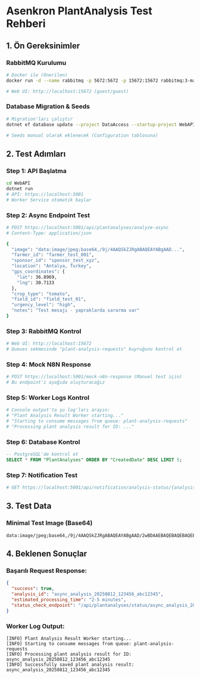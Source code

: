 # Asenkron PlantAnalysis Test Rehberi

## 1. Ön Gereksinimler

### RabbitMQ Kurulumu
```bash
# Docker ile (Önerilen)
docker run -d --name rabbitmq -p 5672:5672 -p 15672:15672 rabbitmq:3-management

# Web UI: http://localhost:15672 (guest/guest)
```

### Database Migration & Seeds
```bash
# Migration'ları çalıştır
dotnet ef database update --project DataAccess --startup-project WebAPI --context ProjectDbContext

# Seeds manual olarak eklenecek (Configuration tablosuna)
```

## 2. Test Adımları

### Step 1: API Başlatma
```bash
cd WebAPI
dotnet run
# API: https://localhost:5001
# Worker Service otomatik başlar
```

### Step 2: Async Endpoint Test
```bash
# POST https://localhost:5001/api/plantanalyses/analyze-async
# Content-Type: application/json

{
  "image": "data:image/jpeg;base64,/9j/4AAQSkZJRgABAQEAYABgAAD...", 
  "farmer_id": "farmer_test_001",
  "sponsor_id": "sponsor_test_xyz",
  "location": "Antalya, Turkey",
  "gps_coordinates": {
    "lat": 36.8969,
    "lng": 30.7133
  },
  "crop_type": "tomato",
  "field_id": "field_test_01",
  "urgency_level": "high",
  "notes": "Test mesajı - yapraklarda sararma var"
}
```

### Step 3: RabbitMQ Kontrol
```bash
# Web UI: http://localhost:15672
# Queues sekmesinde "plant-analysis-requests" kuyruğunu kontrol et
```

### Step 4: Mock N8N Response
```bash
# POST https://localhost:5001/mock-n8n-response (Manuel test için)
# Bu endpoint'i aşağıda oluşturacağız
```

### Step 5: Worker Logs Kontrol
```bash
# Console output'ta şu log'ları arayın:
# "Plant Analysis Result Worker starting..."
# "Starting to consume messages from queue: plant-analysis-requests"
# "Processing plant analysis result for ID: ..."
```

### Step 6: Database Kontrol
```sql
-- PostgreSQL'de kontrol et
SELECT * FROM "PlantAnalyses" ORDER BY "CreatedDate" DESC LIMIT 5;
```

### Step 7: Notification Test
```bash
# GET https://localhost:5001/api/notification/analysis-status/{analysisId}
```

## 3. Test Data

### Minimal Test Image (Base64)
```
data:image/jpeg;base64,/9j/4AAQSkZJRgABAQEAYABgAAD/2wBDAAEBAQEBAQEBAQEBAQEBAQEBAQEBAQEBAQEBAQEBAQEBAQEBAQEBAQEBAQEBAQEBAQEBAQEBAQEBAQEBAQEBAQH/2wBDAQEBAQEBAQEBAQEBAQEBAQEBAQEBAQEBAQEBAQEBAQEBAQEBAQEBAQEBAQEBAQEBAQEBAQEBAQEBAQEBAQEBAQH/wAARCAABAAEDAREAAhEBAxEB/8QAFQABAQAAAAAAAAAAAAAAAAAAAAv/xAAUEAEAAAAAAAAAAAAAAAAAAAAA/8QAFQEBAQAAAAAAAAAAAAAAAAAAAAX/xAAUEQEAAAAAAAAAAAAAAAAAAAAA/9oADAMBAAIRAxEAPwA/AB
```

## 4. Beklenen Sonuçlar

### Başarılı Request Response:
```json
{
  "success": true,
  "analysis_id": "async_analysis_20250812_123456_abc12345",
  "estimated_processing_time": "2-5 minutes",
  "status_check_endpoint": "/api/plantanalyses/status/async_analysis_20250812_123456_abc12345"
}
```

### Worker Log Output:
```
[INFO] Plant Analysis Result Worker starting...
[INFO] Starting to consume messages from queue: plant-analysis-requests
[INFO] Processing plant analysis result for ID: async_analysis_20250812_123456_abc12345
[INFO] Successfully saved plant analysis result: async_analysis_20250812_123456_abc12345
```